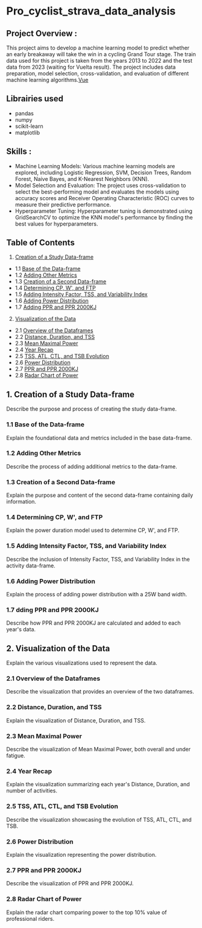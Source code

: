 # Pro_cyclist_strava_data_analysis

## Project Overview : 
This project aims to develop a machine learning model to predict whether an early breakaway will take the win in a cycling Grand Tour stage. The train data used for this project is taken from the years 2013 to 2022 and the test data from 2023 (waiting for Vuelta result). The project includes data preparation, model selection, cross-validation, and evaluation of different machine learning algorithms.[Vue](https://github.com/vuejs/vue)

## Librairies used
- pandas
- numpy
- scikit-learn
- matplotlib

## Skills : 
- Machine Learning Models: Various machine learning models are explored, including Logistic Regression, SVM, Decision Trees, Random Forest, Naive Bayes, and K-Nearest Neighbors (KNN).
- Model Selection and Evaluation: The project uses cross-validation to select the best-performing model and evaluates the models using accuracy scores and Receiver Operating Characteristic (ROC) curves to measure their predictive performance.
- Hyperparameter Tuning: Hyperparameter tuning is demonstrated using GridSearchCV to optimize the KNN model's performance by finding the best values for hyperparameters.

## Table of Contents

1. [Creation of a Study Data-frame](#creation-of-a-study-data-frame)
-    1.1 [Base of the Data-frame](#base-of-the-data-frame)
-    1.2 [Adding Other Metrics](#adding-other-metrics)
-    1.3 [Creation of a Second Data-frame](#creation-of-a-second-data-frame)
-    1.4 [Determining CP, W', and FTP](#determining-cp-w-and-ftp)
-    1.5 [Adding Intensity Factor, TSS, and Variability Index](#adding-intensity-factor-tss-and-variability-index)
-    1.6 [Adding Power Distribution](#adding-power-distribution)
-    1.7 [Adding PPR and PPR 2000KJ](#adding-ppr-and-ppr-2000kj)
2. [Visualization of the Data](#visualization-of-the-data)
-    2.1 [Overview of the Dataframes](#overview-of-the-dataframes)
-    2.2 [Distance, Duration, and TSS](#distance-duration-and-tss)
-    2.3 [Mean Maximal Power](#mean-maximal-power)
-    2.4 [Year Recap](#year-recap)
-    2.5 [TSS, ATL, CTL, and TSB Evolution](#tss-atl-ctl-and-tsb-evolution)
-    2.6 [Power Distribution](#power-distribution)
-    2.7 [PPR and PPR 2000KJ](#ppr-and-ppr-2000kj)
-    2.8 [Radar Chart of Power](#radar-chart-of-power)

## 1. Creation of a Study Data-frame

Describe the purpose and process of creating the study data-frame.

### 1.1 Base of the Data-frame

Explain the foundational data and metrics included in the base data-frame.

### 1.2 Adding Other Metrics

Describe the process of adding additional metrics to the data-frame.

### 1.3 Creation of a Second Data-frame

Explain the purpose and content of the second data-frame containing daily information.

### 1.4 Determining CP, W', and FTP

Explain the power duration model used to determine CP, W', and FTP.

### 1.5 Adding Intensity Factor, TSS, and Variability Index

Describe the inclusion of Intensity Factor, TSS, and Variability Index in the activity data-frame.

### 1.6 Adding Power Distribution

Explain the process of adding power distribution with a 25W band width.

### 1.7 dding PPR and PPR 2000KJ

Describe how PPR and PPR 2000KJ are calculated and added to each year's data.

## 2. Visualization of the Data

Explain the various visualizations used to represent the data.

### 2.1 Overview of the Dataframes

Describe the visualization that provides an overview of the two dataframes.

### 2.2 Distance, Duration, and TSS

Explain the visualization of Distance, Duration, and TSS.

### 2.3 Mean Maximal Power

Describe the visualization of Mean Maximal Power, both overall and under fatigue.

### 2.4 Year Recap

Explain the visualization summarizing each year's Distance, Duration, and number of activities.

### 2.5 TSS, ATL, CTL, and TSB Evolution

Describe the visualization showcasing the evolution of TSS, ATL, CTL, and TSB.

### 2.6 Power Distribution

Explain the visualization representing the power distribution.

### 2.7 PPR and PPR 2000KJ

Describe the visualization of PPR and PPR 2000KJ.

### 2.8 Radar Chart of Power

Explain the radar chart comparing power to the top 10% value of professional riders.
